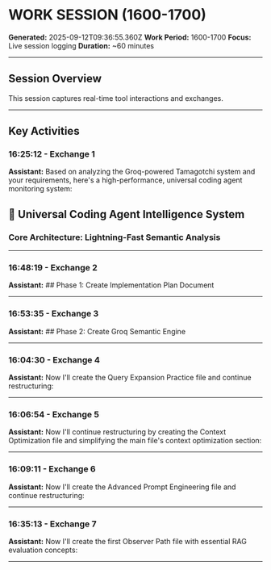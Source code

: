 # WORK SESSION (1600-1700)

**Generated:** 2025-09-12T09:36:55.360Z
**Work Period:** 1600-1700
**Focus:** Live session logging
**Duration:** ~60 minutes

---

## Session Overview

This session captures real-time tool interactions and exchanges.

---

## Key Activities

### 16:25:12 - Exchange 1

**Assistant:** Based on analyzing the Groq-powered Tamagotchi system and your requirements, here's a high-performance, universal coding agent monitoring system:

## 🚀 Universal Coding Agent Intelligence System

### **Core Architecture: Lightning-Fast Semantic Analysis**

---

### 16:48:19 - Exchange 2

**Assistant:** ## Phase 1: Create Implementation Plan Document

---

### 16:53:35 - Exchange 3

**Assistant:** ## Phase 2: Create Groq Semantic Engine

---

### 16:04:30 - Exchange 4

**Assistant:** Now I'll create the Query Expansion Practice file and continue restructuring:

---

### 16:06:54 - Exchange 5

**Assistant:** Now I'll continue restructuring by creating the Context Optimization file and simplifying the main file's context optimization section:

---

### 16:09:11 - Exchange 6

**Assistant:** Now I'll create the Advanced Prompt Engineering file and continue restructuring:

---

### 16:35:13 - Exchange 7

**Assistant:** Now I'll create the first Observer Path file with essential RAG evaluation concepts:

---


